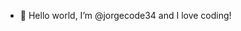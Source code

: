 - 👋 Hello world, I’m @jorgecode34 and I love coding!


<!---
jorgecode34/jorgecode34 is a ✨ special ✨ repository because its `README.md` (this file) appears on your GitHub profile.
You can click the Preview link to take a look at your changes.
--->
